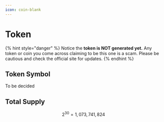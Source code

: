 ```yaml
---
icon: coin-blank
---
```


# Token

{% hint style="danger" %}
Notice the **token is NOT generated yet.** Any token or coin you come across claiming to be this one is a scam. Please be cautious and check the official site for updates.
{% endhint %}

## Token Symbol

To be decided

## Total Supply

$$
2^{30} = 1,073,741,824
$$

